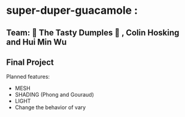 # super-duper-guacamole : 

## Team: 🥟 The Tasty Dumples 🥟 , Colin Hosking and Hui Min Wu

## Final Project

Planned features:
- MESH 
- SHADING (Phong and Gouraud)
- LIGHT
- Change the behavior of vary
